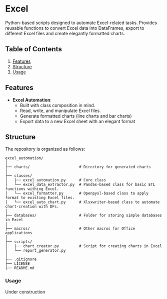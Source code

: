 # Excel

Python-based scripts designed to automate Excel-related tasks.
Provides reusable functions to convert Excel data into DataFrames, export to different Excel files and create elegantly formatted charts.

## Table of Contents

1. [Features](#features)  
2. [Structure](#structure)
3. [Usage](#usage)  


## Features

- **Excel Automation**:
  - Built with class composition in mind. 
  - Read, write, and manipulate Excel files.
  - Generate formatted charts (line charts and bar charts)
  - Export data to a new Excel sheet with an elegant format

## Structure

The repository is organized as follows:

```plaintext
excel_automation/
│
├── charts/                      # Directory for generated charts
│
├── classes/                     
│   ├── excel_automation.py      # Core class 
│   └── excel_data_extractor.py  # Pandas-based class for basic ETL functions withing Excel.
│   └── excel_formatter.py       # Openpyxl-based class to apply format to existing Excel files.
│   └── excel_auto_chart.py      # Xlsxwriter-based class to automate chart-creation with DFs.
│
├── databases/                   # Folder for storing simple databases in Excel
│
├── macros/                      # Other macros for Office applications
│
├── scripts/                     
│   ├── chart_creator.py         # Script for creating charts in Excel
│   └── report_generator.py
│
├── .gitignore                   
├── LICENSE                      
├── README.md                    
```

### Usage

Under construction
